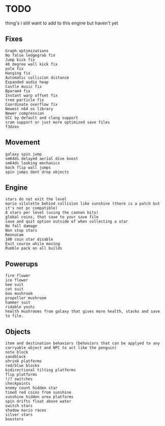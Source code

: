 # TODO
thing's i still want to add to this engine but haven't yet

## Fixes
	Graph optimizations
	No false ledgegrab fix
	Jump kick fix
	46 degree wall kick fix
	pole fix
	Hanging fix
	Automatic collision distance
	Expanded audio heap
	Castle music fix
	Bparam4 fix
	Instant warp offset fix
	tree particle fix
	Coordinate overflow fix
	Newest n64 os library
	Newer compression
	GCC by default and clang support
	sram support or just more optimized save files
	f3dzex

## Movement
	galaxy spin jump
	sm64ds delayed aerial dive boost
	sm64ds looking mechanics
	back flip wall jumps
	spin jumps dont drop objects

## Engine
	stars do not exit the level
	mario silolette behind collision like sunshine (there is a patch but it's not pc compatible)
	8 stars per level (using the cannon bits)
	global coins, that save to your save file
	save and quit option outside of when collecting a star
	No fall damage
	Non stop stars
	Reonucam
	100 coin star disable
	Exit course while moving
	Rumble pack on all builds

## Powerups
	fire flower
	ice flower
	bee suit
	cat suit
	boo mushroom
	propeller mushroom
	hammer suit
	ridable yoshi
	health mushrooms from galaxy that gives more health, stacks and save to file.

## Objects
	item and destination behaviors (behaviors that can be applyed to any carryable object and NPC to act like the penguin)
	note block
	sandblock
	shrink platforms
	red/blue blocks
	bidirectional tilting platforms
	flip platforms
	!/? switches
	checkpoints
	enemy count hidden star
	timed red coins from sunshine
	sunshine hidden area platforms
	spin drifts float above water
	switch stars
	shadow mario races
	silver stars
	boosters
